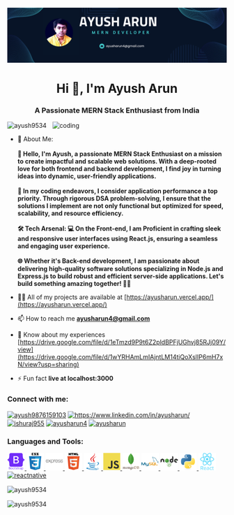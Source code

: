
![logo](https://github.com/AYUSH9534/AYUSH9534/blob/main/bcg.png)
<h1 align="center">Hi 👋, I'm Ayush Arun</h1>
<h3 align="center">A Passionate MERN Stack Enthusiast from India</h3>
<img align="right" alt="coding" width="400" src="https://media4.giphy.com/media/qgQUggAC3Pfv687qPC/giphy.gif">
<p align="left"> <img src="https://komarev.com/ghpvc/?username=ayush9534&label=Profile%20views&color=0e75b6&style=flat" alt="ayush9534" /> </p>

- 💫 About Me:<br><br> **👋 Hello, I'm Ayush, a passionate MERN Stack Enthusiast on a mission to create impactful and scalable web solutions. With a deep-rooted love for both frontend and backend development, I find joy in turning ideas into dynamic, user-friendly applications.<br><br> 🚀 In my coding endeavors, I consider application performance a top priority. Through rigorous DSA problem-solving, I ensure that the solutions I implement are not only functional but optimized for speed, scalability, and resource efficiency.<br><br>🛠️ Tech Arsenal: 💻 On the Front-end, I am Proficient in crafting sleek and responsive user interfaces using React.js, ensuring a seamless and engaging user experience.<br><br> 🌐 Whether it's Back-end development, I am passionate about delivering high-quality software solutions specializing in Node.js and Express.js to build robust and efficient server-side applications. Let's build something amazing together! 🤝🏻**

- 👨‍💻 All of my projects are available at [https://ayusharun.vercel.app/](https://ayusharun.vercel.app/)

- 📫 How to reach me **ayusharun4@gmail.com**

- 📄 Know about my experiences [https://drive.google.com/file/d/1eTmzd9P9t6Z2pldBPFjUGhvj85RJj09Y/view](https://drive.google.com/file/d/1wYRHAmLmIAjntLM14tiQoXslIP6mH7xN/view?usp=sharing)

- ⚡ Fun fact **live at localhost:3000**

<h3 align="left">Connect with me:</h3>
<p align="left">
<a href="https://twitter.com/ayush9876159103" target="blank"><img align="center" src="https://raw.githubusercontent.com/rahuldkjain/github-profile-readme-generator/master/src/images/icons/Social/twitter.svg" alt="ayush9876159103" height="30" width="40" /></a>
<a href="https://linkedin.com/in/ayusharun/" target="blank"><img align="center" src="https://raw.githubusercontent.com/rahuldkjain/github-profile-readme-generator/master/src/images/icons/Social/linked-in-alt.svg" alt="https://www.linkedin.com/in/ayusharun/" height="30" width="40" /></a>
<a href="https://instagram.com/ishuraj955" target="blank"><img align="center" src="https://raw.githubusercontent.com/rahuldkjain/github-profile-readme-generator/master/src/images/icons/Social/instagram.svg" alt="ishuraj955" height="30" width="40" /></a>
<a href="https://www.hackerrank.com/ayusharun4" target="blank"><img align="center" src="https://raw.githubusercontent.com/rahuldkjain/github-profile-readme-generator/master/src/images/icons/Social/hackerrank.svg" alt="ayusharun4" height="30" width="40" /></a>
<a href="https://auth.geeksforgeeks.org/user/ayusharun" target="blank"><img align="center" src="https://raw.githubusercontent.com/rahuldkjain/github-profile-readme-generator/master/src/images/icons/Social/geeks-for-geeks.svg" alt="ayusharun" height="30" width="40" /></a>
</p>

<h3 align="left">Languages and Tools:</h3>
<p align="left"> <a href="https://getbootstrap.com" target="_blank" rel="noreferrer"> <img src="https://raw.githubusercontent.com/devicons/devicon/master/icons/bootstrap/bootstrap-plain-wordmark.svg" alt="bootstrap" width="40" height="40"/> </a> <a href="https://www.w3schools.com/css/" target="_blank" rel="noreferrer"> <img src="https://raw.githubusercontent.com/devicons/devicon/master/icons/css3/css3-original-wordmark.svg" alt="css3" width="40" height="40"/> </a> <a href="https://expressjs.com" target="_blank" rel="noreferrer"> <img src="https://raw.githubusercontent.com/devicons/devicon/master/icons/express/express-original-wordmark.svg" alt="express" width="40" height="40"/> </a> <a href="https://www.w3.org/html/" target="_blank" rel="noreferrer"> <img src="https://raw.githubusercontent.com/devicons/devicon/master/icons/html5/html5-original-wordmark.svg" alt="html5" width="40" height="40"/> </a> <a href="https://www.java.com" target="_blank" rel="noreferrer"> <img src="https://raw.githubusercontent.com/devicons/devicon/master/icons/java/java-original.svg" alt="java" width="40" height="40"/> </a> <a href="https://developer.mozilla.org/en-US/docs/Web/JavaScript" target="_blank" rel="noreferrer"> <img src="https://raw.githubusercontent.com/devicons/devicon/master/icons/javascript/javascript-original.svg" alt="javascript" width="40" height="40"/> </a> <a href="https://www.mongodb.com/" target="_blank" rel="noreferrer"> <img src="https://raw.githubusercontent.com/devicons/devicon/master/icons/mongodb/mongodb-original-wordmark.svg" alt="mongodb" width="40" height="40"/> </a> <a href="https://www.mysql.com/" target="_blank" rel="noreferrer"> <img src="https://raw.githubusercontent.com/devicons/devicon/master/icons/mysql/mysql-original-wordmark.svg" alt="mysql" width="40" height="40"/> </a> <a href="https://nodejs.org" target="_blank" rel="noreferrer"> <img src="https://raw.githubusercontent.com/devicons/devicon/master/icons/nodejs/nodejs-original-wordmark.svg" alt="nodejs" width="40" height="40"/> </a> <a href="https://www.python.org" target="_blank" rel="noreferrer"> <img src="https://raw.githubusercontent.com/devicons/devicon/master/icons/python/python-original.svg" alt="python" width="40" height="40"/> </a> <a href="https://reactjs.org/" target="_blank" rel="noreferrer"> <img src="https://raw.githubusercontent.com/devicons/devicon/master/icons/react/react-original-wordmark.svg" alt="react" width="40" height="40"/> </a> <a href="https://reactnative.dev/" target="_blank" rel="noreferrer"> <img src="https://reactnative.dev/img/header_logo.svg" alt="reactnative" width="40" height="40"/> </a> </p>

<p><img align="center" src="https://github-readme-stats.vercel.app/api/top-langs?username=ayush9534&show_icons=true&locale=en&layout=compact" alt="ayush9534" /></p>

<p><img align="center" src="https://github-readme-streak-stats.herokuapp.com/?user=ayush9534&" alt="ayush9534" /></p>
